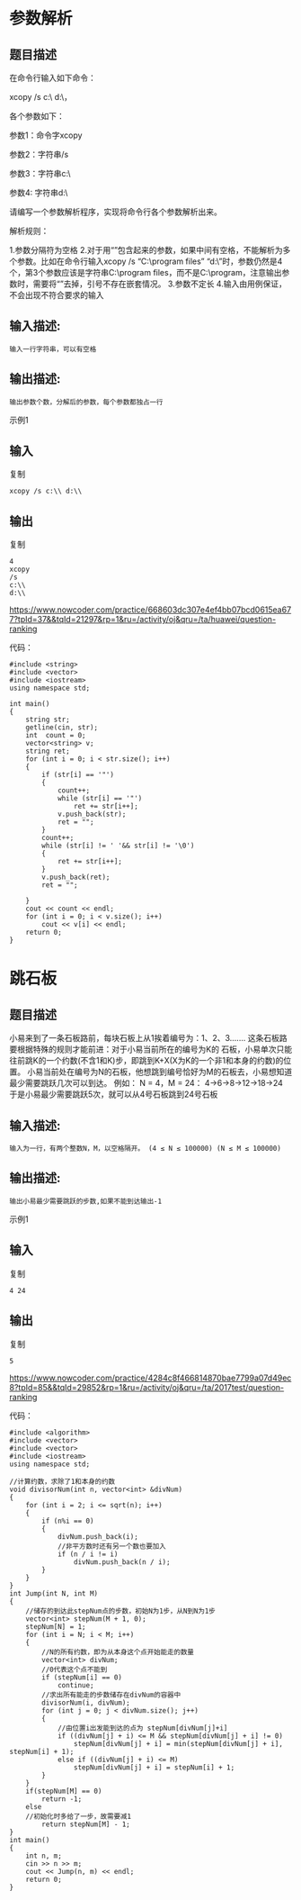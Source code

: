 # 参数解析

## 题目描述

在命令行输入如下命令：

xcopy /s c:\ d:\，

各个参数如下： 

参数1：命令字xcopy 

参数2：字符串/s

参数3：字符串c:\

参数4: 字符串d:\

请编写一个参数解析程序，实现将命令行各个参数解析出来。

 

解析规则： 

1.参数分隔符为空格 
2.对于用“”包含起来的参数，如果中间有空格，不能解析为多个参数。比如在命令行输入xcopy /s “C:\program files” “d:\”时，参数仍然是4个，第3个参数应该是字符串C:\program files，而不是C:\program，注意输出参数时，需要将“”去掉，引号不存在嵌套情况。
3.参数不定长 
4.输入由用例保证，不会出现不符合要求的输入 
 

 

## 输入描述:

```
输入一行字符串，可以有空格
```

## 输出描述:

```
输出参数个数，分解后的参数，每个参数都独占一行
```

示例1

## 输入

复制

```
xcopy /s c:\\ d:\\
```

## 输出

复制

```
4
xcopy
/s
c:\\
d:\\
```

<https://www.nowcoder.com/practice/668603dc307e4ef4bb07bcd0615ea677?tpId=37&&tqId=21297&rp=1&ru=/activity/oj&qru=/ta/huawei/question-ranking>

代码：

```
#include <string>
#include <vector>
#include <iostream>
using namespace std;

int main()
{
	string str;
	getline(cin, str);
	int  count = 0;
	vector<string> v;
	string ret;
	for (int i = 0; i < str.size(); i++)
	{
		if (str[i] == '"')
		{
			count++;
			while (str[i] == '"')
				ret += str[i++];
			v.push_back(str);
			ret = "";
		}
		count++;
		while (str[i] != ' '&& str[i] != '\0') 
		{
			ret += str[i++];
		}
		v.push_back(ret);
		ret = "";
		
	}
	cout << count << endl;
	for (int i = 0; i < v.size(); i++)
		cout << v[i] << endl;
	return 0;
}
```

# 跳石板

## 题目描述

小易来到了一条石板路前，每块石板上从1挨着编号为：1、2、3.......
这条石板路要根据特殊的规则才能前进：对于小易当前所在的编号为K的 石板，小易单次只能往前跳K的一个约数(不含1和K)步，即跳到K+X(X为K的一个非1和本身的约数)的位置。 小易当前处在编号为N的石板，他想跳到编号恰好为M的石板去，小易想知道最少需要跳跃几次可以到达。
例如：
N = 4，M = 24：
4->6->8->12->18->24
于是小易最少需要跳跃5次，就可以从4号石板跳到24号石板

## 输入描述:

```
输入为一行，有两个整数N，M，以空格隔开。 (4 ≤ N ≤ 100000) (N ≤ M ≤ 100000)
```

## 输出描述:

```
输出小易最少需要跳跃的步数,如果不能到达输出-1
```

示例1

## 输入

复制

```
4 24
```

## 输出

复制

```
5
```

<https://www.nowcoder.com/practice/4284c8f466814870bae7799a07d49ec8?tpId=85&&tqId=29852&rp=1&ru=/activity/oj&qru=/ta/2017test/question-ranking>

代码：

```
#include <algorithm>
#include <vector>
#include <vector>
#include <iostream>
using namespace std;

//计算约数，求除了1和本身的约数
void divisorNum(int n, vector<int> &divNum)
{
	for (int i = 2; i <= sqrt(n); i++)
	{
		if (n%i == 0)
		{
			divNum.push_back(i);
			//非平方数时还有另一个数也要加入
			if (n / i != i)
				divNum.push_back(n / i);
		}
	}
}
int Jump(int N, int M)
{
	//储存的到达此stepNum点的步数，初始N为1步，从N到N为1步
	vector<int> stepNum(M + 1, 0);
	stepNum[N] = 1;
	for (int i = N; i < M; i++)
	{
		//N的所有约数，即为从本身这个点开始能走的数量
		vector<int> divNum;
		//0代表这个点不能到
		if (stepNum[i] == 0)
			continue;
		//求出所有能走的步数储存在divNum的容器中
		divisorNum(i, divNum);
		for (int j = 0; j < divNum.size(); j++)
		{
			//由位置i出发能到达的点为 stepNum[divNum[j]+i]
			if ((divNum[j] + i) <= M && stepNum[divNum[j] + i] != 0)
				stepNum[divNum[j] + i] = min(stepNum[divNum[j] + i], stepNum[i] + 1);
			else if ((divNum[j] + i) <= M)
				stepNum[divNum[j] + i] = stepNum[i] + 1;
		}
	} 
	if(stepNum[M] == 0)
		return -1;
	else
	//初始化时多给了一步，故需要减1
		return stepNum[M] - 1;
} 
int main()
{
	int n, m;
	cin >> n >> m;
	cout << Jump(n, m) << endl;
	return 0;
}
```

